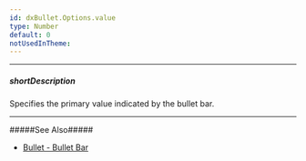 ```yaml
---
id: dxBullet.Options.value
type: Number
default: 0
notUsedInTheme: 
---
```

---
##### shortDescription
Specifies the primary value indicated by the bullet bar.

---
#####See Also#####
- [Bullet - Bullet Bar](/concepts/05%20Widgets/Bullet/10%20Visual%20Elements/10%20Bullet%20Bar.md '/Documentation/Guide/Widgets/Bullet/Visual_Elements/#Bullet_Bar')